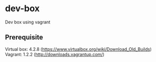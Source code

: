 dev-box
=======

Dev box using vagrant

Prerequisite
-------------
Virtual box: 4.2.8 (https://www.virtualbox.org/wiki/Download_Old_Builds)  
Vagrant: 1.2.2 (http://downloads.vagrantup.com/)

